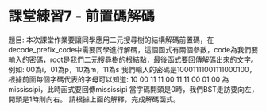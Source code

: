 # 課堂練習7 - 前置碼解碼
題目:
本次課堂作業要讓同學應用二元搜尋樹的結構解碼前置碼，在decode_prefix_code中需要同學進行解碼，這個函式有兩個參數，code為我們要輸入的密碼，root是我們二元搜尋樹的根結點，最後函式要回傳解碼出來的文字。
例如:
00為i，01為p，10為m，11為s
我們輸入的密碼是10001111001111000100，根據前面每個字碼代表的字母可以知道:
10 00 11 11 00 11 11 00 01 00 為 mississipi，此時函式要回傳mississipi
當字碼開頭是0時，我們BST走訪要向左，開頭是1時則向右。
請根據上面的解釋，完成解碼函式。
